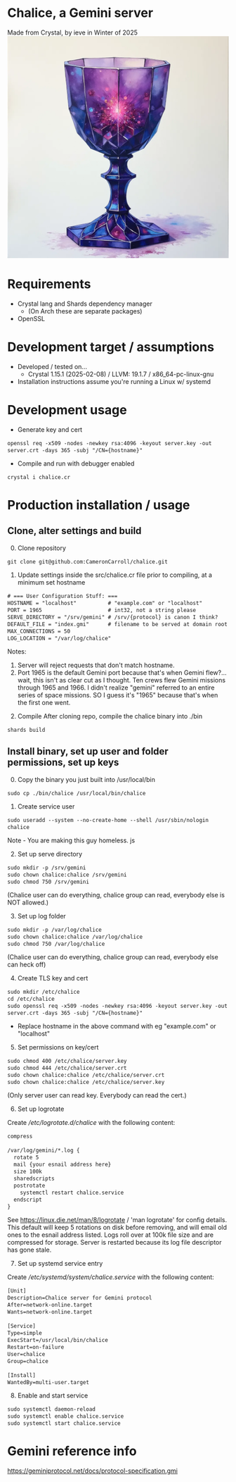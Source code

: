 # Chalice, a Gemini server
Made from Crystal, by ieve in Winter of 2025
![A crystal chalice](logo.png)

# Requirements
* Crystal lang and Shards dependency manager
  - (On Arch these are separate packages)
* OpenSSL

# Development target / assumptions
* Developed / tested on...
  - Crystal 1.15.1 (2025-02-08) / LLVM: 19.1.7 / x86_64-pc-linux-gnu
* Installation instructions assume you're running a Linux w/ systemd

# Development usage
* Generate key and cert
```
openssl req -x509 -nodes -newkey rsa:4096 -keyout server.key -out server.crt -days 365 -subj "/CN={hostname}"
```
* Compile and run with debugger enabled
```
crystal i chalice.cr
```

# Production installation / usage
## Clone, alter settings and build

0. Clone repository
```
git clone git@github.com:CameronCarroll/chalice.git
```

1. Update settings inside the src/chalice.cr file prior to compiling, at a minimum set hostname
```
# === User Configuration Stuff: ===
HOSTNAME = "localhost"          # "example.com" or "localhost"
PORT = 1965                     # int32, not a string please
SERVE_DIRECTORY = "/srv/gemini" # /srv/{protocol} is canon I think?
DEFAULT_FILE = "index.gmi"      # filename to be served at domain root
MAX_CONNECTIONS = 50
LOG_LOCATION = "/var/log/chalice"
```
Notes:
1) Server will reject requests that don't match hostname.
2) Port 1965 is the default Gemini port because that's when Gemini flew?... wait, this isn't as clear cut as I thought. Ten crews flew Gemini missions through 1965 and 1966. I didn't realize "gemini" referred to an entire series of space missions. SO I guess it's "1965" because that's when the first one went.

2. Compile
After cloning repo, compile the chalice binary into ./bin
```
shards build
```

## Install binary, set up user and folder permissions, set up keys
0. Copy the binary you just built into /usr/local/bin
```
sudo cp ./bin/chalice /usr/local/bin/chalice
```

1. Create service user
```
sudo useradd --system --no-create-home --shell /usr/sbin/nologin chalice
```
Note - You are making this guy homeless. js

2. Set up serve directory
```
sudo mkdir -p /srv/gemini
sudo chown chalice:chalice /srv/gemini
sudo chmod 750 /srv/gemini
```
(Chalice user can do everything, chalice group can read, everybody else is NOT allowed.)

3. Set up log folder
```
sudo mkdir -p /var/log/chalice
sudo chown chalice:chalice /var/log/chalice
sudo chmod 750 /var/log/chalice
```
(Chalice user can do everything, chalice group can read, everybody else can heck off)

4. Create TLS key and cert
```
sudo mkdir /etc/chalice
cd /etc/chalice
sudo openssl req -x509 -nodes -newkey rsa:4096 -keyout server.key -out server.crt -days 365 -subj "/CN={hostname}"
```
* Replace hostname in the above command with eg "example.com" or "localhost"

5. Set permissions on key/cert
```
sudo chmod 400 /etc/chalice/server.key
sudo chmod 444 /etc/chalice/server.crt
sudo chown chalice:chalice /etc/chalice/server.crt
sudo chown chalice:chalice /etc/chalice/server.key
```
(Only server user can read key. Everybody can read the cert.)

6. Set up logrotate

Create */etc/logrotate.d/chalice* with the following content:
```
compress

/var/log/gemini/*.log {
  rotate 5
  mail {your esnail address here}
  size 100k
  sharedscripts
  postrotate
    systemctl restart chalice.service
  endscript
}
```
See https://linux.die.net/man/8/logrotate / 'man logrotate' for config details. This default will keep 5 rotations on disk before removing, and will email old ones to the esnail address listed. Logs roll over at 100k file size and are compressed for storage. Server is restarted because its log file descriptor has gone stale.

7. Set up systemd service entry

Create */etc/systemd/system/chalice.service* with the following content:
```
[Unit]
Description=Chalice server for Gemini protocol
After=network-online.target
Wants=network-online.target

[Service]
Type=simple
ExecStart=/usr/local/bin/chalice
Restart=on-failure
User=chalice
Group=chalice

[Install]
WantedBy=multi-user.target
```

8. Enable and start service
```
sudo systemctl daemon-reload
sudo systemctl enable chalice.service
sudo systemctl start chalice.service
```

# Gemini reference info
https://geminiprotocol.net/docs/protocol-specification.gmi
